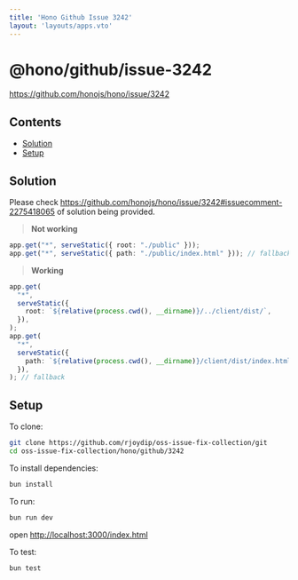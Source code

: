 ```yaml
---
title: 'Hono Github Issue 3242'
layout: 'layouts/apps.vto'
---
```


# @hono/github/issue-3242

<https://github.com/honojs/hono/issue/3242>

## Contents

* [Solution](#solution)
* [Setup](#setup)

## Solution

Please check
<https://github.com/honojs/hono/issue/3242#issuecomment-2275418065>
of solution being provided.

> **Not working**

```ts
app.get("*", serveStatic({ root: "./public" }));
app.get("*", serveStatic({ path: "./public/index.html" })); // fallback
```

> **Working**

```ts
app.get(
  "*",
  serveStatic({
    root: `${relative(process.cwd(), __dirname)}/../client/dist/`,
  }),
);
app.get(
  "*",
  serveStatic({
    path: `${relative(process.cwd(), __dirname)}/client/dist/index.html`,
  }),
); // fallback
```

## Setup

To clone:

```sh
git clone https://github.com/rjoydip/oss-issue-fix-collection/git
cd oss-issue-fix-collection/hono/github/3242
```

To install dependencies:

```sh
bun install
```

To run:

```sh
bun run dev
```

open <http://localhost:3000/index.html>

To test:

```sh
bun test
```
